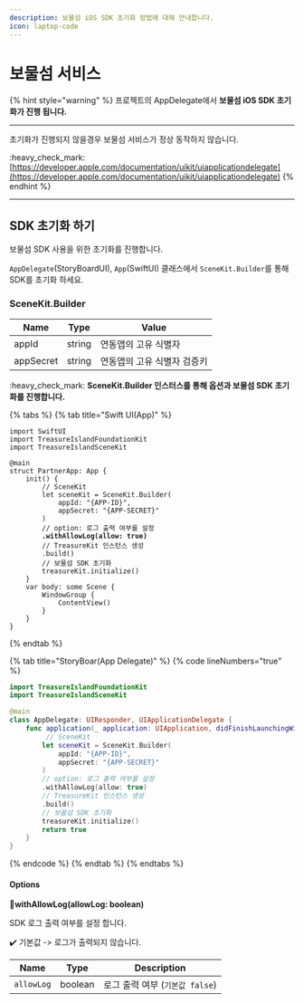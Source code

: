 ```yaml
---
description: 보물섬 iOS SDK 초기화 방법에 대해 안내합니다.
icon: laptop-code
---
```


# 보물섬 서비스

{% hint style="warning" %}
프로젝트의 AppDelegate에서 **보물섬 iOS SDK 초기화가 진행 됩니다.**

***

초기화가 진행되지 않을경우 보물섬 서비스가 정상 동작하지 않습니다.

:heavy\_check\_mark: [https://developer.apple.com/documentation/uikit/uiapplicationdelegate](https://developer.apple.com/documentation/uikit/uiapplicationdelegate)
{% endhint %}

***

## SDK 초기화 하기

보물섬 SDK 사용을 위한 초기화를 진행합니다.

`AppDelegate`(StoryBoardUI), `App`(SwiftUI) 클래스에서 `SceneKit.Builder`를 통해 SDK를 초기화 하세요.

### SceneKit.Builder

| Name      | Type   | Value           |
| --------- | ------ | --------------- |
| appId     | string | 연동앱의 고유 식별자     |
| appSecret | string | 연동앱의 고유 식별자 검증키 |

:heavy\_check\_mark: **SceneKit.Builder 인스터스를 통해 옵션과 보물섬 SDK 초기화를 진행합니다.**

{% tabs %}
{% tab title="Swift UI(App)" %}
<pre class="language-swift" data-line-numbers><code class="lang-swift">import SwiftUI
import TreasureIslandFoundationKit
import TreasureIslandSceneKit

@main
struct PartnerApp: App {
    init() {
        // SceneKit
        let sceneKit = SceneKit.Builder(
            appId: "{APP-ID}", 
            appSecret: "{APP-SECRET}"
        )
        // option: 로그 출력 여부를 설정
<strong>        .withAllowLog(allow: true)
</strong>        // TreasureKit 인스턴스 생성
        .build()
        // 보물섬 SDK 초기화
        treasureKit.initialize()
    }
    var body: some Scene {
        WindowGroup {
            ContentView()
        }
    }
}
</code></pre>
{% endtab %}

{% tab title="StoryBoar(App Delegate)" %}
{% code lineNumbers="true" %}
```swift
import TreasureIslandFoundationKit
import TreasureIslandSceneKit

@main
class AppDelegate: UIResponder, UIApplicationDelegate {
    func application(_ application: UIApplication, didFinishLaunchingWithOptions launchOptions: [UIApplication.LaunchOptionsKey: Any]?) -> Bool {
         // SceneKit
        let sceneKit = SceneKit.Builder(
            appId: "{APP-ID}", 
            appSecret: "{APP-SECRET}"
        )
        // option: 로그 출력 여부를 설정
        .withAllowLog(allow: true)
        // TreasureKit 인스턴스 생성
        .build()
        // 보물섬 SDK 초기화
        treasureKit.initialize()        
        return true
    }
}

```
{% endcode %}
{% endtab %}
{% endtabs %}

#### Options <a href="#options" id="options"></a>

**🎈withAllowLog(allowLog: boolean)**

SDK 로그 출력 여부를 설정 합니다.

✔️ 기본값 -> 로그가 출력되지 않습니다.

| Name       | Type    | Description            |
| ---------- | ------- | ---------------------- |
| `allowLog` | boolean | 로그 출력 여부 (`기본값 false`) |

















